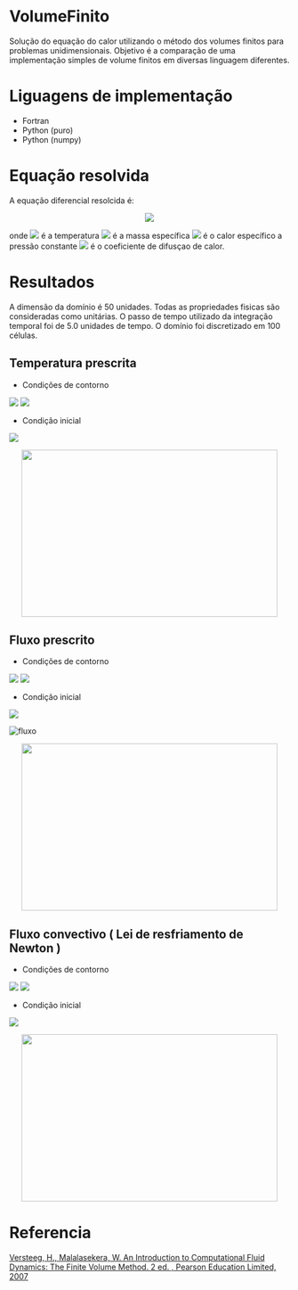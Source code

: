 # VolumeFinito

Solução do equação do calor utilizando o método dos volumes finitos para problemas unidimensionais. Objetivo é a comparação de uma implementação simples de volume finitos em diversas linguagem diferentes.

# Liguagens de implementação
* Fortran
* Python (puro)
* Python (numpy)

# Equação resolvida

A equação diferencial resolcida é:

<p align="center">
<img src="https://render.githubusercontent.com/render/math?math=\frac{\partial( \rho c_pT )}{\partial t} = \frac{\partial }{\partial x} (k \frac{\partial T}{\partial x})"> 
</p>

onde 
<img src="https://render.githubusercontent.com/render/math?math=T"> é a temperatura 
<img src="https://render.githubusercontent.com/render/math?math=\rho"> é a massa específica
<img src="https://render.githubusercontent.com/render/math?math=c_p"> é o calor específico a pressão constante
<img src="https://render.githubusercontent.com/render/math?math=k"> é o coeficiente de difusçao de calor.



# Resultados

A dimensão da domínio é 50 unidades. Todas as propriedades fisicas são consideradas como unitárias. O passo de tempo utilizado da integração temporal foi de 5.0 unidades de tempo. O domínio foi discretizado em 100 células.

## Temperatura prescrita

* Condições de contorno
<img src="https://render.githubusercontent.com/render/math?math=T(0 ,t) = 10"> 
<img src="https://render.githubusercontent.com/render/math?math=T(50,t) = 30">

* Condição inicial
<img src="https://render.githubusercontent.com/render/math?math=T(x,0) = 20">

<p align="center">
<img width="460" height="300" src="https://github.com/HenriqueCCdA/VolumeFinito/blob/master/gifs/temperatura.gif">
</p>


## Fluxo prescrito

* Condições de contorno
<img src="https://render.githubusercontent.com/render/math?math=T(0 ,t) = 10"> 
<img src="https://render.githubusercontent.com/render/math?math=q_n(50,t) = -1.5">

* Condição inicial
<img src="https://render.githubusercontent.com/render/math?math=T(x,0) = 20">

![fluxo](https://github.com/HenriqueCCdA/VolumeFinito/blob/master/gifs/fluxo.gif)

<p align="center">
<img width="460" height="300" src="https://github.com/HenriqueCCdA/VolumeFinito/blob/master/gifs/fluxo.gif">
</p>

## Fluxo convectivo ( Lei de resfriamento de Newton )

* Condições de contorno
<img src="https://render.githubusercontent.com/render/math?math=T(0 ,t) = 10">
<img src="https://render.githubusercontent.com/render/math?math=q_n(50, t) = 1.0 ( T - 30 ) ">

* Condição inicial
<img src="https://render.githubusercontent.com/render/math?math=T(x,0) = 20">

<p align="center">
<img width="460" height="300" src="https://github.com/HenriqueCCdA/VolumeFinito/blob/master/gifs/newton.gif">
</p>

# Referencia

<a href="http://ftp.demec.ufpr.br/disciplinas/TM702/Versteeg_Malalasekera_2ed.pdf"> Versteeg, H., Malalasekera, W. An Introduction to Computational Fluid Dynamics: The Finite Volume Method. 2 ed. , Pearson Education Limited, 2007</a>

